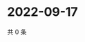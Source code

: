 # 2022-09-17

共 0 条

<!-- BEGIN WEIBO -->
<!-- 最后更新时间 Sat Sep 17 2022 03:08:20 GMT+0800 (China Standard Time) -->

<!-- END WEIBO -->
